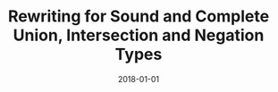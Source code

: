 ---
draft: false
date: 2018-01-01
type: "conference"
title: "Rewriting for Sound and Complete Union, Intersection and Negation Types"
authors: "David J. Pearce"
booktitle: "Proceedings of the Conference on Generative Programming: Concepts & Experience (GPCE)"
pages: "117--130"
year: "2018"
copyright: "ACM Press"
DOI: "https://doi.org/10.1145/3170492.3136042"
preprint: "Pea18_GPCE_preprint.pdf"
---